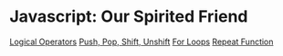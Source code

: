 <!-- TITLE: Javascript -->
<!-- SUBTITLE: Good Tips about Javascript! -->

# Javascript: Our Spirited Friend
[Logical Operators](javascript/logical-operators)
[Push, Pop, Shift, Unshift](javascript/push-pop-shift-unshift)
[For Loops](javascript/for-loops)
[Repeat Function](javascript/repeat-function)
